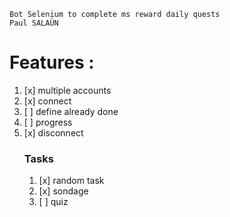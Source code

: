     Bot Selenium to complete ms reward daily quests
    Paul SALAÜN
# Features :
1. [x] multiple accounts
2. [x] connect
3. [ ] define already done
4. [ ] progress
5. [x] disconnect
    ### Tasks
   1. [x] random task
   2. [x] sondage
   3. [ ] quiz

